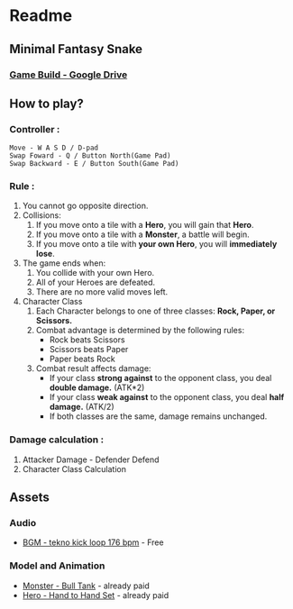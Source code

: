 # Readme
## Minimal Fantasy Snake
### [Game Build - Google Drive](https://drive.google.com/file/d/1BERDsmg29GmoZQTJNztMiTkgfDX2dSCK/view?usp=sharing)
## How to play?
### Controller :
    Move - W A S D / D-pad
    Swap Foward - Q / Button North(Game Pad)
    Swap Backward - E / Button South(Game Pad)

### Rule :
1. You cannot go opposite direction.
2. Collisions:
    1. If you move onto a tile with a **Hero**, you will gain that **Hero**.
    2. If you move onto a tile with a **Monster**, a battle will begin.
    3. If you move onto a tile with **your own Hero**, you will **immediately lose**.
3. The game ends when:
    1. You collide with your own Hero.
    2. All of your Heroes are defeated.
    3. There are no more valid moves left.
4. Character Class
    1. Each Character belongs to one of three classes: **Rock, Paper, or Scissors.**
    2. Combat advantage is determined by the following rules:
        - Rock beats Scissors
        - Scissors beats Paper
        - Paper beats Rock
    3. Combat result affects damage:
        - If your class **strong against** to the opponent class, you deal **double damage.** (ATK*2)
        - If your class **weak against** to the opponent class, you deal **half damage.** (ATK/2)
        - If both classes are the same, damage remains unchanged.
    
### Damage calculation : 
1. Attacker Damage - Defender Defend
2. Character Class Calculation

## Assets
### Audio
- [BGM - tekno kick loop 176 bpm](https://pixabay.com/sound-effects/tekno-kick-loop-176-bpm-292894/) - Free
### Model and Animation
- [Monster - Bull Tank](https://assetstore.unity.com/packages/3d/characters/creatures/bull-tank-211881) - already paid
- [Hero - Hand to Hand Set](https://assetstore.unity.com/packages/3d/characters/creatures/bull-tank-211881) - already paid